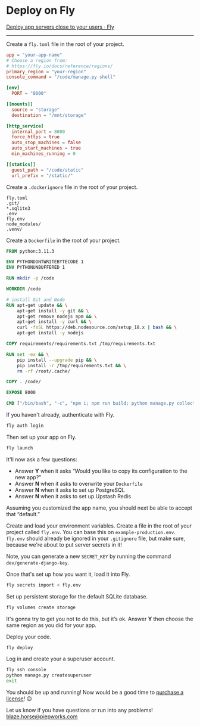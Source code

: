 # Deploy on Fly

[Deploy app servers close to your users · Fly](https://fly.io/)

---

Create a `fly.toml` file in the root of your project.

```toml
app = "your-app-name"
# Choose a region from:
# https://fly.io/docs/reference/regions/
primary_region = "your-region"
console_command = "/code/manage.py shell"

[env]
  PORT = "8000"

[[mounts]]
  source = "storage"
  destination = "/mnt/storage"

[http_service]
  internal_port = 8000
  force_https = true
  auto_stop_machines = false
  auto_start_machines = true
  min_machines_running = 0

[[statics]]
  guest_path = "/code/static"
  url_prefix = "/static/"
```

Create a `.dockerignore` file in the root of your project.

```
fly.toml
.git/
*.sqlite3
.env
fly.env
node_modules/
.venv/
```

Create a `Dockerfile` in the root of your project.

```dockerfile
FROM python:3.11.3

ENV PYTHONDONTWRITEBYTECODE 1
ENV PYTHONUNBUFFERED 1

RUN mkdir -p /code

WORKDIR /code

# install Git and Node
RUN apt-get update && \
    apt-get install -y git && \
    apt-get remove nodejs npm && \
    apt-get install -y curl && \
    curl -fsSL https://deb.nodesource.com/setup_18.x | bash && \
    apt-get install -y nodejs

COPY requirements/requirements.txt /tmp/requirements.txt

RUN set -ex && \
    pip install --upgrade pip && \
    pip install -r /tmp/requirements.txt && \
    rm -rf /root/.cache/

COPY . /code/

EXPOSE 8000

CMD ["/bin/bash", "-c", "npm i; npm run build; python manage.py collectstatic --noinput; python manage.py migrate --noinput; gunicorn --bind :8000 --workers 2 config.wsgi"]
```

If you haven't already, authenticate with Fly.

```sh
fly auth login
```

Then set up your app on Fly.

```sh
fly launch
```

It'll now ask a few questions:

- Answer **Y** when it asks “Would you like to copy its configuration to the new app?”
- Answer **N** when it asks to overwrite your `Dockerfile`
- Answer **N** when it asks to set up PostgreSQL
- Answer **N** when it asks to set up Upstash Redis

Assuming you customized the app name, you should next be able to accept that “default.”

Create and load your environment variables. Create a file in the root of your project called `fly.env`. You can base this on `example-production.env`. `fly.env` should already be ignored in your `.gitignore` file, but make sure, because we're about to put server secrets in it!

Note, you can generate a new `SECRET_KEY` by running the command `dev/generate-django-key`.

Once that's set up how you want it, load it into Fly.

```sh
fly secrets import < fly.env
```

Set up persistent storage for the default SQLite database.

```sh
fly volumes create storage
```

It's gonna try to get you not to do this, but it’s ok. Answer **Y** then choose the same region as you did for your app.

Deploy your code.

```sh
fly deploy
```

Log in and create your a superuser account.

```sh
fly ssh console
python manage.py createsuperuser
exit
```

You should be up and running! Now would be a good time to [purchase a license](https://hub.piep.works)! 😉

Let us know if you have questions or run into any problems! <blaze.horse@piepworks.com>
